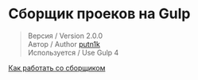 # Сборщик проеков на Gulp

> Версия / Version 2.0.0 <br>
> Автор / Author [putn1k](https://github.com/putn1k/) <br>
> Используется / Use Gulp 4 <br>

[Как работать со сборщиком](Workflow.md)